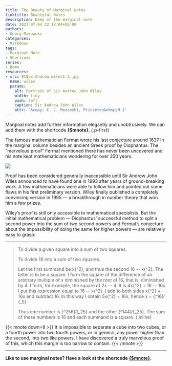 ```yaml
---
title: The Beauty of Marginal Notes
linktitle: Beautyful Notes
description: Demo of the marginal note
date: 2022-07-04 22:18:04+02:00
authors:
- Georg Makowski
categories:
- Markdown
tags:
- Marginal Note
- Shortcode
series:
- Demo
resources:
- src: 810px-Andrew_wiles1-3.jpg
  name: wiles
  params:
    alt: Portrait of Sir Andrew John Wiles
    width: tiny
    posh: left
    caption: Sir Andrew John Wiles
    attr: '&copy; C. J. Mozzochi, Princeton&nbsp;N.J'
---
```


Marginal notes add further information elegantly and unobtrusively. We can add them with the shortcode **{$mnote}**.
{.p-first} <!--more-->

The famous mathematician Fermat wrote his last conjecture around 1637 in the marginal column besides an ancient Greek proof by Diophantus. The “marvelous proof” Fermat mentioned there has never been uncovered and his note kept mathematicians wondering for over 350 years.

![](wiles)

Proof has been considered generally inaccessible until Sir Andrew John Wiles announced to have found one in 1993 after years of ground-breaking work. A few mathematicians were able to follow him and pointed out some flaws in his first preliminary version. Wiley finally published a completely convincing version in 1995 — a breakthrough in number theory that won him a few prizes.  

Wiley’s proof is still only accessible to mathematical specialists. But the initial mathematical problem — Diophantus’ successful method to split a second power into the sum of two second powers and Fermat’s conjecture about the impossibility of doing the same for higher powers — are relatively easy to grasp:  

- - -

> To divide a given square into a sum of two squares.
>
> To divide 16 into a sum of two squares.
>
> Let the first summand be x{^2}, and thus the second 16 -- x{^2}. The latter is to be a square. I form the square of the difference of an arbitrary multiple of x diminished by the root of 16, that is, diminished by 4. I form, for example, the square of 2x -- 4. It is 4x{^2} + 16 -- 16x. I put this expression equal to 16 -- x{^2}. I add to both sides x{^2} + 16x and subtract 16. In this way I obtain 5x{^2} = 16x, hence x = {^16}&frasl;{_5}
>
> Thus one number is {^256}&frasl;{_25} and the other {^144}&frasl;{_25}. The sum of these numbers is 16 and each summand is a square.
{.inline}

{{< mnote down=9 >}}
It is impossible to separate a cube into two cubes, or a fourth power into two fourth powers, or in general, any power higher than the second, into two like powers. I have discovered a truly marvelous proof of this, which this margin is too narrow to contain.
{{< /mnote >}}

- - -

**Like to use marginal notes? Have a look at the shortcode [{$mnote}](https://perplex.desider.at/doc/enhancing/shortcode/mnote).**
